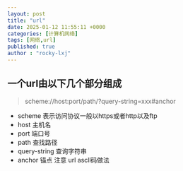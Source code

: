 ```yaml
---
layout: post
title: "url"
date: 2025-01-12 11:55:11 +0000
categories: [计算机网络]
tags: [网络,url]
published: true
author : "rocky-lxj"
---
```

## 一个url由以下几个部分组成
> scheme://host:port/path/?query-string=xxx#anchor

- scheme 表示访问协议一般以https或者http以及ftp
- host 主机名
- port 端口号
- path 查找路径
- query-string 查询字符串
- anchor 锚点
注意 url ascll码做法

